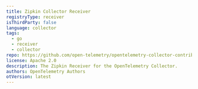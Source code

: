 ```yaml
---
title: Zipkin Collector Receiver
registryType: receiver
isThirdParty: false
language: collector
tags:
  - go
  - receiver
  - collector
repo: https://github.com/open-telemetry/opentelemetry-collector-contrib/tree/main/receiver/zipkinreceiver
license: Apache 2.0
description: The Zipkin Receiver for the OpenTelemetry Collector.
authors: OpenTelemetry Authors
otVersion: latest
---
```

